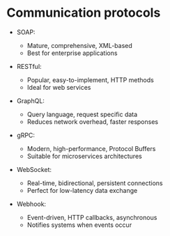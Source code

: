 # Communication protocols
-   SOAP: 
    - Mature, comprehensive, XML-based
    - Best for enterprise applications 

-   RESTful: 
    - Popular, easy-to-implement, HTTP methods 
    - Ideal for web services 

-   GraphQL: 
    - Query language, request specific data 
    - Reduces network overhead, faster responses 

-   gRPC: 
    - Modern, high-performance, Protocol Buffers 
    - Suitable for microservices architectures 

-   WebSocket: 
    - Real-time, bidirectional, persistent connections 
    - Perfect for low-latency data exchange 

-   Webhook: 
    - Event-driven, HTTP callbacks, asynchronous 
    - Notifies systems when events occur